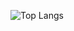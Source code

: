 

![Top Langs](https://github-readme-stats.vercel.app/api/top-langs/?username=jatin9996&size_weight=0.5&count_weight=0.5)
